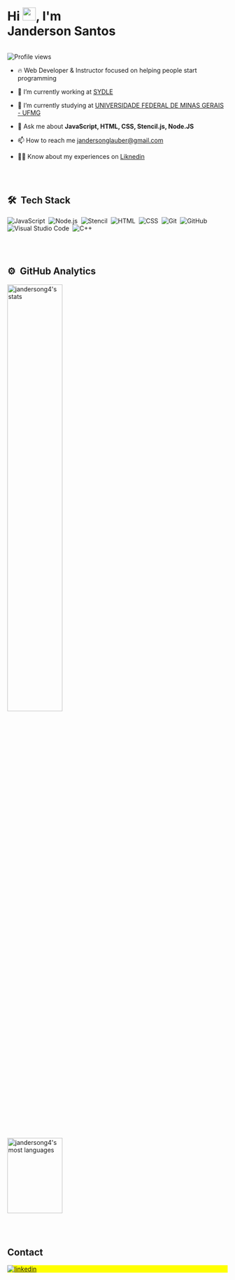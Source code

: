 <!--
<img align="right" height="590em" src="https://raw.githubusercontent.com/gist/jandersong4/c25f1029caa73e6420d1a9d02f0d3218/raw/e18a05c5b503fd3e24b7669abe2246e7409fd6b9/githubcard.svg"/>
-->

<h1 align="left" style="display: inline-block; width: 50%;">Hi <img src="https://raw.githubusercontent.com/kaueMarques/kaueMarques/master/hi.gif" height="30px">, I'm Janderson Santos</h1>
<p align="left"> <img src="https://komarev.com/ghpvc/?username=jandersong4&color=yellow" alt="Profile views" /> </p>

- 🔥 Web Developer & Instructor focused on helping people start programming 

- 🔭 I’m currently working at [SYDLE](https://www.sydle.com/br/)

- 📖 I’m currently studying at [UNIVERSIDADE FEDERAL DE MINAS GERAIS - UFMG](https://ufmg.br/)

- 💬 Ask me about **JavaScript, HTML, CSS, Stencil.js, Node.JS**

- 📫 How to reach me jandersonglauber@gmail.com

- 👨‍💻 Know about my experiences on [Liknedin](https://www.linkedin.com/in/jandersong4/)

<br><br>

## 🛠 &nbsp;Tech Stack

![JavaScript](https://img.shields.io/badge/-JavaScript-05122A?style=flat&logo=javascript)&nbsp;
![Node.js](https://img.shields.io/badge/-Node.js-05122A?style=flat&logo=node.js)&nbsp;
![Stencil](https://img.shields.io/badge/-Stencil-05122A?style=flat&logo=stencil)&nbsp;
![HTML](https://img.shields.io/badge/-HTML-05122A?style=flat&logo=HTML5)&nbsp;
![CSS](https://img.shields.io/badge/-CSS-05122A?style=flat&logo=CSS3&logoColor=1572B6)&nbsp;
![Git](https://img.shields.io/badge/-Git-05122A?style=flat&logo=git)&nbsp;
![GitHub](https://img.shields.io/badge/-GitHub-05122A?style=flat&logo=github)&nbsp;
![Visual Studio Code](https://img.shields.io/badge/-Visual%20Studio%20Code-05122A?style=flat&logo=visual-studio-code&logoColor=007ACC)&nbsp;
![C++](https://img.shields.io/badge/-C++-05122A?style=flat&logo=c++)&nbsp;

<br><br>

## ⚙️ &nbsp;GitHub Analytics

<p aling="left" >
<img width="50%"  src="https://github-readme-stats.vercel.app/api?username=jandersong4&show_icons=true&theme=vision-friendly-dark" alt="jandersong4's stats"/>
<img width="50%" height="172px" height="209.7px" src="https://github-readme-stats.vercel.app/api/top-langs/?username=jandersong4&layout=compact&theme=vision-friendly-dark" alt="jandersong4's most languages"/>
</p>

<br><br>

## Contact

<p align="left" style="background:yellow">
<a href="https://linkedin.com/in/jandersong4" target="_blank">
  <img align="center" src="https://img.shields.io/badge/-jandersong4-05122A?style=flat&logo=linkedin" alt="linkedin"/>
</a>
</p>
